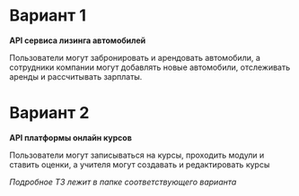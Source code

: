 # Вариант 1

**API сервиса лизинга автомобилей**

Пользователи могут забронировать и арендовать автомобили, а сотрудники компании могут добавлять новые автомобили, отслеживать аренды и рассчитывать зарплаты.

# Вариант 2

**API платформы онлайн курсов**

Пользователи могут записываться на курсы, проходить модули и ставить оценки, а учителя могут создавать и редактировать курсы

*Подробное ТЗ лежит в папке соответствующего варианта*
